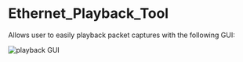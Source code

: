 # Ethernet_Playback_Tool
Allows user to easily playback packet captures with the following GUI:

![playback GUI](https://user-images.githubusercontent.com/72421411/205512123-eafb5f1a-a618-4e0d-9359-50616c7514fb.PNG)
